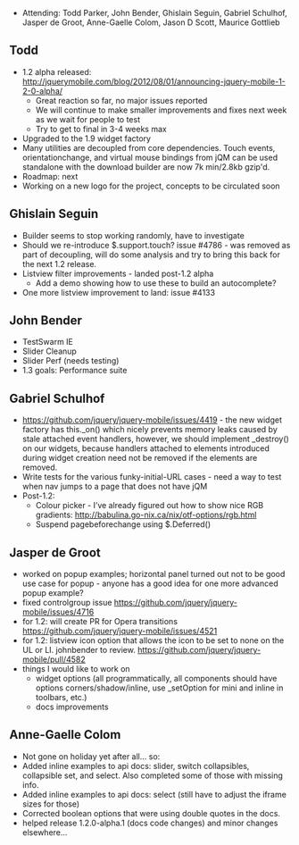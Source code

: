 * Attending: Todd Parker, John Bender, Ghislain Seguin, Gabriel Schulhof, Jasper de Groot, Anne-Gaelle Colom, Jason D Scott, Maurice Gottlieb

## Todd
* 1.2 alpha released: http://jquerymobile.com/blog/2012/08/01/announcing-jquery-mobile-1-2-0-alpha/
  - Great reaction so far, no major issues reported
  - We will continue to make smaller improvements and fixes next week as we wait for people to test
  - Try to get to final in 3-4 weeks max
* Upgraded to the 1.9 widget factory
* Many utilities are decoupled from core dependencies. Touch events, orientationchange, and virtual mouse bindings from jQM can be used standalone with the download builder are now 7k min/2.8kb gzip'd.
* Roadmap: next
* Working on a new logo for the project, concepts to be circulated soon

## Ghislain Seguin
* Builder seems to stop working randomly, have to investigate
* Should we re-introduce $.support.touch? issue #4786 - was removed as part of decoupling, will do some analysis and try to bring this back for the next 1.2 release.
* Listview filter improvements - landed post-1.2 alpha
  - Add a demo showing how to use these to build an autocomplete?
* One more listview improvement to land: issue #4133

## John Bender
* TestSwarm IE
* Slider Cleanup
* Slider Perf (needs testing)
* 1.3 goals: Performance suite

## Gabriel Schulhof
* https://github.com/jquery/jquery-mobile/issues/4419 - the new widget factory has this._on() which nicely prevents memory leaks caused by stale attached event handlers, however, we should implement _destroy() on our widgets, because handlers attached to elements introduced during widget creation need not be removed if the elements are removed.
* Write tests for the various funky-initial-URL cases - need a way to test when nav jumps to a page that does not have jQM
* Post-1.2:
  - Colour picker - I’ve already figured out how to show nice RGB gradients: http://babulina.go-nix.ca/nix/otf-options/rgb.html
  - Suspend pagebeforechange using $.Deferred()

## Jasper de Groot
* worked on popup examples; horizontal panel turned out not to be good use case for popup - anyone has a good idea for one more advanced popup example?
* fixed controlgroup issue https://github.com/jquery/jquery-mobile/issues/4716
* for 1.2: will create PR for Opera transitions https://github.com/jquery/jquery-mobile/issues/4521
* for 1.2: listview icon option  that allows the icon to be set to none on the UL or LI. johnbender to review. https://github.com/jquery/jquery-mobile/pull/4582
* things I would like to work on
  - widget options (all programmatically, all components should have options corners/shadow/inline, use _setOption for mini and inline in toolbars, etc.)
  - docs improvements

## Anne-Gaelle Colom
* Not gone on holiday yet after all... so:
* Added inline examples to api docs: slider, switch collapsibles, collapsible set, and select. Also completed some of those with missing info.
* Added inline examples to api docs: select (still have to adjust the iframe sizes for those)
* Corrected boolean options that were using double quotes in the docs.
* helped release 1.2.0-alpha.1 (docs code changes) and minor changes elsewhere... 
